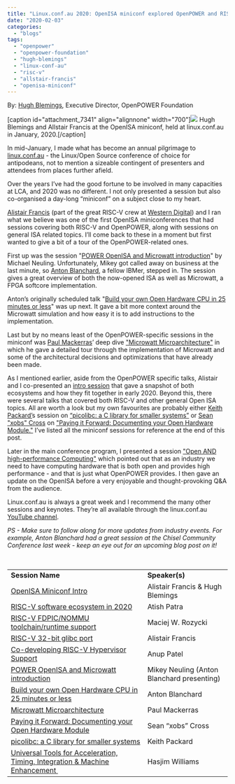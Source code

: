 ```yaml
---
title: "Linux.conf.au 2020: OpenISA miniconf explored OpenPOWER and RISC-V Possibilities"
date: "2020-02-03"
categories: 
  - "blogs"
tags: 
  - "openpower"
  - "openpower-foundation"
  - "hugh-blemings"
  - "linux-conf-au"
  - "risc-v"
  - "allstair-francis"
  - "openisa-miniconf"
---
```


By: [Hugh Blemings](https://www.linkedin.com/in/hugh-blemings/detail/recent-activity/), Executive Director, OpenPOWER Foundation

\[caption id="attachment\_7341" align="alignnone" width="700"\]![](images/OpenISA-1024x576.jpg) Hugh Blemings and Allstair Francis at the OpenISA miniconf, held at linux.conf.au in January, 2020.\[/caption\]

In mid-January, I made what has become an annual pilgrimage to [linux.conf.au](https://linux.conf.au/) - the Linux/Open Source conference of choice for antipodeans, not to mention a sizeable contingent of presenters and attendees from places further afield.

Over the years I’ve had the good fortune to be involved in many capacities at LCA, and 2020 was no different. I not only presented a session but also co-organised a day-long “miniconf” on a subject close to my heart.

[Alistair Francis](https://www.linkedin.com/in/alistair23/) (part of the great RISC-V crew at [Western Digital](https://www.westerndigital.com)) and I ran what we believe was one of the first OpenISA miniconferences that had sessions covering both RISC-V and OpenPOWER, along with sessions on general ISA related topics. I’ll come back to these in a moment but first wanted to give a bit of a tour of the OpenPOWER-related ones.

First up was the session "[POWER OpenISA and Microwatt introduction](https://www.youtube.com/watch?v=DFGK8rdWWvs)" by Michael Neuling. Unfortunately, Mikey got called away on business at the last minute, so [Anton Blanchard](https://www.linkedin.com/in/antonblanchard/), a fellow IBMer, stepped in. The session gives a great overview of both the now-opened ISA as well as Microwatt, a FPGA softcore implementation.

Anton’s originally scheduled talk "[Build your own Open Hardware CPU in 25 minutes or less](https://www.youtube.com/watch?v=g3slH03MCmo)" was up next. It gave a bit more context around the Microwatt simulation and how easy it is to add instructions to the implementation.

Last but by no means least of the OpenPOWER-specific sessions in the miniconf was [Paul Mackerras](https://github.com/paulusmack)’ deep dive ["Microwatt Microarchitecture"](https://www.youtube.com/watch?v=JkDx_y0onSk) in which he gave a detailed tour through the implementation of Microwatt and some of the architectural decisions and optimizations that have already been made.

As I mentioned earlier, aside from the OpenPOWER specific talks, Alistair and I co-presented an [intro session](https://www.youtube.com/watch?v=1NM_ZNlFMKQ&feature=youtu.be) that gave a snapshot of both ecosystems and how they fit together in early 2020. Beyond this, there were several talks that covered both RISC-V and other general Open ISA topics. All are worth a look but my own favourites are probably either [Keith Packard’](https://www.linkedin.com/in/keithrpackard/)s session on [“picolibc: a C library for smaller systems”](https://www.youtube.com/watch?v=SC6aBezNFFQ) or [Sean "xobs" Cross](https://twitter.com/xobs?lang=en) on ["Paying it Forward: Documenting your Open Hardware Module."](https://www.youtube.com/watch?v=LumvbPLtgxw) I’ve listed all the miniconf sessions for reference at the end of this post.

Later in the main conference program, I presented a session ["Open AND high-performance Computing"](https://www.youtube.com/watch?v=poUGzQXHTak&t=1s) which pointed out that as an industry we need to have computing hardware that is both open and provides high performance - and that is just what OpenPOWER provides. I then gave an update on the OpenISA before a very enjoyable and thought-provoking Q&A from the audience.

Linux.conf.au is always a great week and I recommend the many other sessions and keynotes. They’re all available through the linux.conf.au [YouTube channel](https://www.youtube.com/channel/UCciKHCG06rnq31toLTfAiyw).

_PS - Make sure to follow along for more updates from industry events. For example, Anton Blanchard had a great session at the Chisel Community Conference last week - keep an eye out for an upcoming blog post on it!_

 

<table><tbody><tr><td><b>Session Name</b></td><td><b>Speaker(s)</b></td></tr><tr><td><a href="https://www.youtube.com/watch?v=1NM_ZNlFMKQ&amp;feature=youtu.be"><span style="font-weight: 400;">OpenISA Miniconf Intro</span></a></td><td><span style="font-weight: 400;">Alistair Francis &amp; Hugh Blemings</span></td></tr><tr><td><a href="https://www.youtube.com/watch?v=qwkab2Z44pk&amp;t=6s"><span style="font-weight: 400;">RISC-V software ecosystem in 2020</span></a></td><td><span style="font-weight: 400;">Atish Patra</span></td></tr><tr><td><a href="https://www.youtube.com/watch?v=GydyykyNjxs"><span style="font-weight: 400;">RISC-V FDPIC/NOMMU toolchain/runtime support</span></a></td><td><span style="font-weight: 400;">Maciej W. Rozycki</span></td></tr><tr><td><a href="https://www.youtube.com/watch?v=wNM1VqEqvyE"><span style="font-weight: 400;">RISC-V 32-bit glibc port</span></a></td><td><span style="font-weight: 400;">Alistair Francis</span></td></tr><tr><td><a href="https://www.youtube.com/watch?v=4GoikHB5Qcw"><span style="font-weight: 400;">Co-developing RISC-V Hypervisor Support</span></a></td><td><span style="font-weight: 400;">Anup Patel</span></td></tr><tr><td><a href="https://www.youtube.com/watch?v=RU6RPYAqFzE"><span style="font-weight: 400;">POWER OpenISA and Microwatt introduction</span></a></td><td><span style="font-weight: 400;">Mikey Neuling (Anton Blanchard presenting)</span></td></tr><tr><td><a href="https://www.youtube.com/watch?v=g3slH03MCmo"><span style="font-weight: 400;">Build your own Open Hardware CPU in 25 minutes or less</span></a></td><td><span style="font-weight: 400;">Anton Blanchard</span></td></tr><tr><td><a href="https://www.youtube.com/watch?v=JkDx_y0onSk"><span style="font-weight: 400;">Microwatt Microarchitecture</span></a></td><td><span style="font-weight: 400;">Paul Mackerras</span></td></tr><tr><td><a href="https://www.youtube.com/watch?v=LumvbPLtgxw"><span style="font-weight: 400;">Paying it Forward: Documenting your Open Hardware Module</span></a></td><td><span style="font-weight: 400;">Sean “xobs” Cross</span></td></tr><tr><td><a href="https://www.youtube.com/watch?v=SC6aBezNFFQ"><span style="font-weight: 400;">picolibc: a C library for smaller systems</span></a></td><td><span style="font-weight: 400;">Keith Packard</span></td></tr><tr><td><a href="https://www.youtube.com/watch?v=gDP315b6_Bs"><span style="font-weight: 400;">Universal Tools for Acceleration, Timing, Integration &amp; Machine Enhancement&nbsp;</span></a></td><td><span style="font-weight: 400;">Hasjim Williams</span></td></tr></tbody></table>
